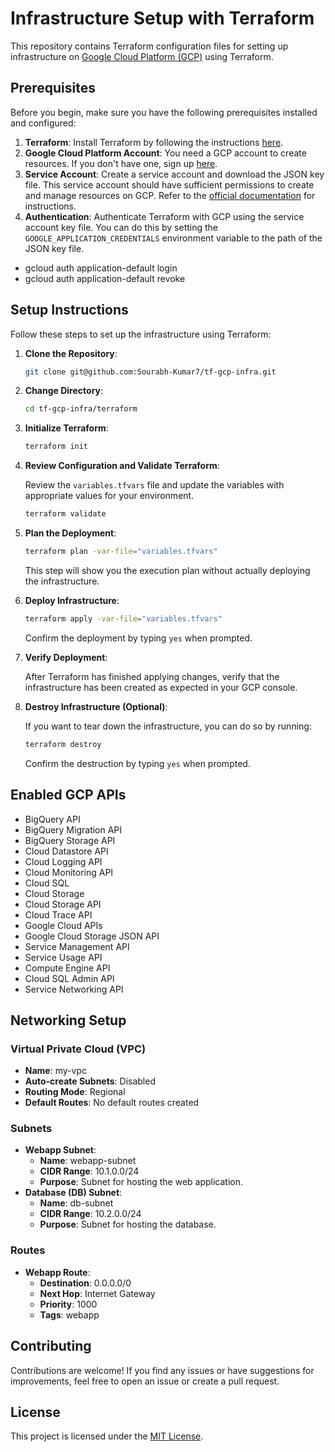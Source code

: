 # Infrastructure Setup with Terraform

This repository contains Terraform configuration files for setting up infrastructure on [Google Cloud Platform (GCP)](https://cloud.google.com/) using Terraform.

## Prerequisites

Before you begin, make sure you have the following prerequisites installed and configured:

1. **Terraform**: Install Terraform by following the instructions [here](https://learn.hashicorp.com/tutorials/terraform/install-cli).
2. **Google Cloud Platform Account**: You need a GCP account to create resources. If you don't have one, sign up [here](https://cloud.google.com/).
3. **Service Account**: Create a service account and download the JSON key file. This service account should have sufficient permissions to create and manage resources on GCP. Refer to the [official documentation](https://cloud.google.com/iam/docs/creating-managing-service-accounts) for instructions.
4. **Authentication**: Authenticate Terraform with GCP using the service account key file. You can do this by setting the `GOOGLE_APPLICATION_CREDENTIALS` environment variable to the path of the JSON key file.

- gcloud auth application-default login 
- gcloud auth application-default revoke

## Setup Instructions

Follow these steps to set up the infrastructure using Terraform:

1. **Clone the Repository**:

    ```bash
    git clone git@github.com:Sourabh-Kumar7/tf-gcp-infra.git
    ```

2. **Change Directory**:

    ```bash
    cd tf-gcp-infra/terraform
    ```

3. **Initialize Terraform**:

    ```bash
    terraform init
    ```

4. **Review Configuration and Validate Terraform**:

    Review the `variables.tfvars` file and update the variables with appropriate values for your environment.
    ```bash
    terraform validate
    ```

5. **Plan the Deployment**:

    ```bash
    terraform plan -var-file="variables.tfvars"
    ```

    This step will show you the execution plan without actually deploying the infrastructure.

6. **Deploy Infrastructure**:

    ```bash
    terraform apply -var-file="variables.tfvars"
    ```

    Confirm the deployment by typing `yes` when prompted.

7. **Verify Deployment**:

    After Terraform has finished applying changes, verify that the infrastructure has been created as expected in your GCP console.

8. **Destroy Infrastructure (Optional)**:

    If you want to tear down the infrastructure, you can do so by running:

    ```bash
    terraform destroy
    ```

    Confirm the destruction by typing `yes` when prompted.


## Enabled GCP APIs

- BigQuery API
- BigQuery Migration API
- BigQuery Storage API
- Cloud Datastore API
- Cloud Logging API
- Cloud Monitoring API
- Cloud SQL
- Cloud Storage
- Cloud Storage API
- Cloud Trace API
- Google Cloud APIs
- Google Cloud Storage JSON API
- Service Management API
- Service Usage API
- Compute Engine API
- Cloud SQL Admin API
- Service Networking API

## Networking Setup

### Virtual Private Cloud (VPC)
- **Name**: my-vpc
- **Auto-create Subnets**: Disabled
- **Routing Mode**: Regional
- **Default Routes**: No default routes created

### Subnets
- **Webapp Subnet**:
  - **Name**: webapp-subnet
  - **CIDR Range**: 10.1.0.0/24
  - **Purpose**: Subnet for hosting the web application.
- **Database (DB) Subnet**:
  - **Name**: db-subnet
  - **CIDR Range**: 10.2.0.0/24
  - **Purpose**: Subnet for hosting the database.

### Routes
- **Webapp Route**:
  - **Destination**: 0.0.0.0/0
  - **Next Hop**: Internet Gateway
  - **Priority**: 1000
  - **Tags**: webapp


## Contributing

Contributions are welcome! If you find any issues or have suggestions for improvements, feel free to open an issue or create a pull request.

## License

This project is licensed under the [MIT License](LICENSE).
